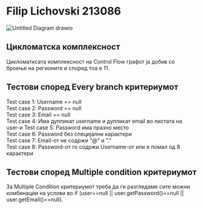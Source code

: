 <h1> Filip Lichovski 213086 </h1>
 
![Untitled Diagram drawio](https://github.com/Filiplico/SI_2023_lab2_213086/assets/117199127/a3ab684b-54a6-442e-b692-ed809c3c1d00)

<h2> Цикломатска комплексност </h2>

Цикломатксата комплексност на Control Flow графот ја добив со броење на регионите и според тоа е 11.

<h2> Тестови според Every branch критериумот </h2>

Test case 1: Username == null </br>
Test case 2: Password == null </br>
Test case 3: Email == null </br>
Test case 4: Има дупликат username и дупликат email во листата на user-и
Test case 5: Password има празно место </br>
Test case 6: Password без специјални карактери </br>
Test case 7: Email-от не содржи "@" и "." </br>
Test case 8: Password-от го содржи Username-от или е помал од 8 карактери

<h2> Тестови според Multiple condition критериумот </h2>

За Multiple Condition критериумот треба да ги разгледаме сите можни комбинации на услови во if (user==null || user.getPassword()==null || user.getEmail()==null).
